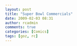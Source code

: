 ```yaml
---
layout: post
title: "Super Bowl Commercials"
date: 2009-02-03 08:31
author: rcadmin
comments: true
categories: [Comics]
tags: [goz, rc]
---
```

<a href="http://bitsmack.com/wp/2009/02/03/super-bowl-commercials/"><img src="http://dl.bitsmack.com/uploads/2009/02/20090203.jpg" alt="" title="If only they could all be as good as MacGruber" class="alignnone size-full wp-image-1564" /></a>
